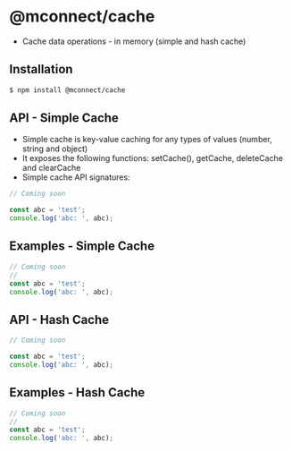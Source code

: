 # @mconnect/cache

- Cache data operations - in memory (simple and hash cache)

## Installation

```sh
$ npm install @mconnect/cache
```

## API - Simple Cache

- Simple cache is key-value caching for any types of values (number, string and object)
- It exposes the following functions: setCache(), getCache, deleteCache and clearCache
- Simple cache API signatures:

```js
// Coming soon

const abc = 'test';
console.log('abc: ', abc);

```

## Examples - Simple Cache

```js
// Coming soon
// 
const abc = 'test';
console.log('abc: ', abc);

```

## API - Hash Cache

```js
// Coming soon

const abc = 'test';
console.log('abc: ', abc);

```

## Examples - Hash Cache

```js
// Coming soon
// 
const abc = 'test';
console.log('abc: ', abc);

```

